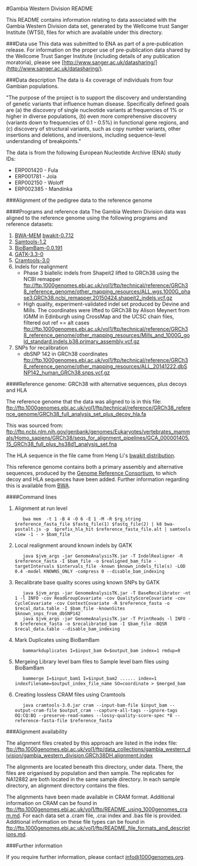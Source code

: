 #Gambia Western Division README

This README contains information relating to data associated with the Gambia Western Division data set, generated by the Wellcome trust Sanger Institute (WTSI), files for which are available under this directory.

###Data use
This data was submitted to ENA as part of a pre-publication release. For information on the proper use of pre-publication data shared by the Wellcome Trust Sanger Institute (including details of any publication moratoria), please see [http://www.sanger.ac.uk/datasharing/](http://www.sanger.ac.uk/datasharing/).

###Data description
The data is 4x coverage of individuals from four Gambian populations.

"The purpose of the project is to support the discovery and understanding of genetic variants that influence human disease. Specifically defined goals are (a) the discovery of single nucleotide variants at frequencies of 1% or higher in diverse populations, (b) even more comprehensive discovery (variants down to frequencies of 0.1 - 0.5%) in functional gene regions, and (c) discovery of structural variants, such as copy number variants, other insertions and deletions, and inversions, including sequence-level understanding of breakpoints."

The data is from the following European Nucleotide Archive (ENA) study IDs:
* ERP001420 - Fula
* ERP001781 - Jola
* ERP002150 - Woloff
* ERP002385 - Mandinka

###Alignment of the pedigree data to the reference genome

####Programs and reference data
The Gambia Western Division data was aligned to the reference genome using the following programs and reference datasets:

1. [BWA-MEM](https://github.com/lh3/bwa/blob/master/bwakit/README.md) [bwakit-0.7.12](http://sourceforge.net/projects/bio-bwa/files/bwakit/bwakit-0.7.12_x64-linux.tar.bz2/download)
2. [Samtools-1.2](http://www.htslib.org/doc/samtools-1.2.html)
3. [BioBamBam-0.0.191](https://github.com/gt1/biobambam/releases/tag/0.0.191-release-20150401083643)
4. [GATK-3.3-0](https://github.com/broadgsa/gatk-protected/tree/3.3)
5. [Cramtools-3.0](https://github.com/enasequence/cramtools/tree/cram3)
6. Indels for realignment 
   - Phase 3 biallelic indels from Shapeit2 lifted to GRCh38 using the NCBI remapper ftp://ftp.1000genomes.ebi.ac.uk/vol1/ftp/technical/reference/GRCh38_reference_genome/other_mapping_resources/ALL.wgs.1000G_phase3.GRCh38.ncbi_remapper.20150424.shapeit2_indels.vcf.gz
   - High quality, experiment-validated indel set produced by Devine and Mills. The coordinates were lifted to GRCh38 by Alison Meynert from IGMM in Edinburgh using CrossMap and the UCSC chain files, filtered out ref == alt cases ftp://ftp.1000genomes.ebi.ac.uk/vol1/ftp/technical/reference/GRCh38_reference_genome/other_mapping_resources/Mills_and_1000G_gold_standard.indels.b38.primary_assembly.vcf.gz
7. SNPs for recalibration 
   - dbSNP 142 in GRCh38 coordinates ftp://ftp.1000genomes.ebi.ac.uk/vol1/ftp/technical/reference/GRCh38_reference_genome/other_mapping_resources/ALL_20141222.dbSNP142_human_GRCh38.snps.vcf.gz

####Reference genome: GRCh38 with alternative sequences, plus decoys and HLA

The reference genome that the data was aligned to is in this file: ftp://ftp.1000genomes.ebi.ac.uk/vol1/ftp/technical/reference/GRCh38_reference_genome/GRCh38_full_analysis_set_plus_decoy_hla.fa

This was sourced from: ftp://ftp.ncbi.nlm.nih.gov/genbank/genomes/Eukaryotes/vertebrates_mammals/Homo_sapiens/GRCh38/seqs_for_alignment_pipelines/GCA_000001405.15_GRCh38_full_plus_hs38d1_analysis_set.fna

The HLA sequence in the file came from Heng Li's [bwakit distribution](http://sourceforge.net/projects/bio-bwa/files/bwakit/bwakit-0.7.12_x64-linux.tar.bz2/download). 

This reference genome contains both a primary assembly and alternative sequences, produced by the [Genome Reference Consortium](http://www.ncbi.nlm.nih.gov/projects/genome/assembly/grc/human/), to which decoy and HLA sequences have been added. Further information regarding this is available from [BWA](https://github.com/lh3/bwa/blob/master/README-alt.md).

####Command lines
1. Alignment at run level

          bwa mem  -t 1 -B 4 -O 6 -E 1 -M -R $rg_string $reference_fasta_file $fastq_file(1) $fastq_file(2) | k8 bwa-postalt.js -p  $prefix_hla_hit $reference_fasta_file.alt | samtools view -1 - > $bam_file

2. Local realignment around known indels by GATK

          java $jvm_args -jar GenomeAnalysisTK.jar -T IndelRealigner -R $reference_fasta -I $bam_file -o $realigned_bam_file -targetIntervals $intervals_file -known $known_indels_file(s) -LOD 0.4 -model KNOWNS_ONLY -compress 0 --disable_bam_indexing

3. Recalibrate base quality scores using known SNPs by GATK

          java $jvm_args -jar GenomeAnalysisTK.jar -T BaseRecalibrator -nt 1 -l INFO -cov ReadGroupCovariate -cov QualityScoreCovariate -cov CycleCovariate -cov ContextCovariate -R $reference_fasta -o $recal_data.table -I $bam_file -knownSites $known_snps_from_dbSNP142
          java $jvm_args -jar GenomeAnalysisTK.jar -T PrintReads -l INFO -R $reference_fasta -o $recalibrated_bam -I $bam_file -BQSR $recal_data.table --disable_bam_indexing

4. Mark Duplicates using BioBamBam

          bammarkduplicates I=$input_bam O=$output_bam index=1 rmdup=0

5. Mergeing Library level bam files to Sample level bam files using BioBamBam

          bammerge I=$input_bam1 I=$input_bam2 ...... index=1 indexfilename=$output_index_file_name SO=coordinate > $merged_bam

6. Creating lossless CRAM files using Cramtools

          java cramtools-3.0.jar cram --input-bam-file $input_bam --output-cram-file $output_cram --capture-all-tags --ignore-tags OQ:CQ:BQ --preserve-read-names --lossy-quality-score-spec *8 --reference-fasta-file $reference_fasta



###Alignment availability

The alignment files created by this approach are listed in the index file: ftp://ftp.1000genomes.ebi.ac.uk/vol1/ftp/data_collections/gambia_western_division/gambia_western_division.GRCh38DH.alignment.index

The alignments are located beneath this directory, under data. There, the files are origanised by population and then sample. The replicates for NA12882 are both located in the same sample directory. In each sample directory, an alignment directory contains the files.

The alignments have been made available in CRAM format. Additional information on CRAM can be found in ftp://ftp.1000genomes.ebi.ac.uk/vol1/ftp/README_using_1000genomes_cram.md. For each data set a .cram file, .crai index and .bas file is provided. Additional information on these file types can be found in ftp://ftp.1000genomes.ebi.ac.uk/vol1/ftp/README_file_formats_and_descriptions.md.

###Further information

If you require further information, please contact info@1000genomes.org.
